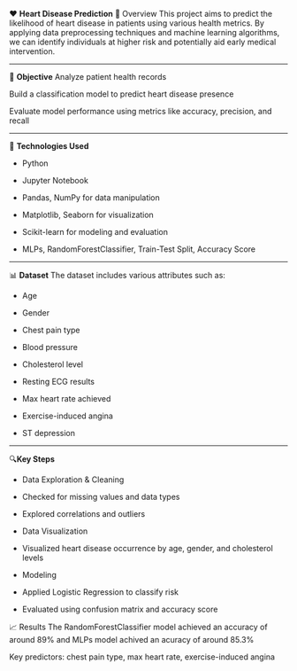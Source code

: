 ❤️ **Heart Disease Prediction**
📌 Overview
This project aims to predict the likelihood of heart disease in patients using various health metrics. By applying data preprocessing techniques and machine learning algorithms, we can identify individuals at higher risk and potentially aid early medical intervention.
***
🧠 **Objective**
Analyze patient health records

Build a classification model to predict heart disease presence

Evaluate model performance using metrics like accuracy, precision, and recall

***
🧰 **Technologies Used**
- Python

- Jupyter Notebook

- Pandas, NumPy for data manipulation

- Matplotlib, Seaborn for visualization

- Scikit-learn for modeling and evaluation

- MLPs, RandomForestClassifier, Train-Test Split, Accuracy Score

***
📊 **Dataset**
The dataset includes various attributes such as:

- Age

- Gender

- Chest pain type

- Blood pressure

- Cholesterol level

- Resting ECG results

- Max heart rate achieved

- Exercise-induced angina

- ST depression

***
🔍**Key Steps**
- Data Exploration & Cleaning

- Checked for missing values and data types

- Explored correlations and outliers

- Data Visualization

- Visualized heart disease occurrence by age, gender, and cholesterol levels

- Modeling

- Applied Logistic Regression to classify risk

- Evaluated using confusion matrix and accuracy score

📈 Results
The RandomForestClassifier model achieved an accuracy of around 89%
and MLPs model achived an acuracy of around 85.3%

Key predictors: chest pain type, max heart rate, exercise-induced angina

